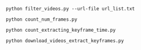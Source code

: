 ``python filter_videos.py --url-file url_list.txt``

``python count_num_frames.py``

``python count_extracting_keyframe_time.py``

``python download_videos_extract_keyframes.py``

